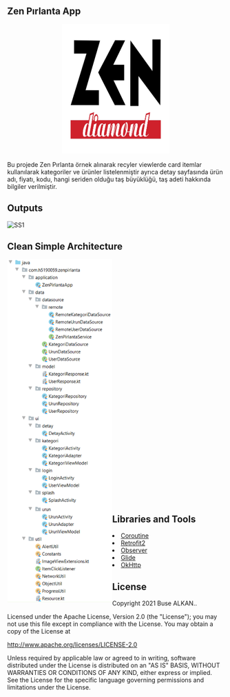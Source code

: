 ## Zen Pırlanta App 
<p align="center"><img height="300" width="250" src="https://raw.githubusercontent.com/busealkan/ZenPirlantaApp/master/images/zenLogo/zenlogo.jpg"/></p>
Bu projede Zen Pırlanta örnek alınarak recyler viewlerde card itemlar kullanılarak kategoriler ve ürünler listelenmiştir ayrıca detay sayfasında ürün adı, fiyatı, kodu, hangi seriden olduğu taş büyüklüğü, taş adeti hakkında bilgiler verilmiştir.

## Outputs
<p>
  <img height="400" width="250" src="https://raw.githubusercontent.com/busealkan/ZenPirlantaApp/master/screens/zenpirlanta.gif" alt="SS1"/>
 
</p>


## Clean Simple Architecture
<p><img align="left" width="244px"; src="https://raw.githubusercontent.com/busealkan/ZenPirlantaApp/master/images/mvmm/mvmm.png"/></p>
<br/><br/><br/><br/><br/><br/><br/><br/><br/><br/><br/><br/><br/><br/><br/><br/><br/><br/></br></br></br></br></br></br></br></br></br></br></br></br></br></br></br>               

## Libraries and Tools 
<li><a href="https://developer.android.com/kotlin/coroutinesa">Coroutine</a></li>
<li><a href="https://square.github.io/retrofit/">Retrofit2</a></li>
<li><a href="https://developer.android.com/reference/android/arch/lifecycle/Observer">Observer</a></li> 
<li><a href="https://bumptech.github.io/glide/doc/download-setup.html">Glide</a></li>
<li><a href="https://square.github.io/okhttp/">OkHttp</a></li>



## License
Copyright 2021 Buse ALKAN..

Licensed under the Apache License, Version 2.0 (the "License");
you may not use this file except in compliance with the License.
You may obtain a copy of the License at

   http://www.apache.org/licenses/LICENSE-2.0

Unless required by applicable law or agreed to in writing, software
distributed under the License is distributed on an "AS IS" BASIS,
WITHOUT WARRANTIES OR CONDITIONS OF ANY KIND, either express or implied.
See the License for the specific language governing permissions and
limitations under the License.
